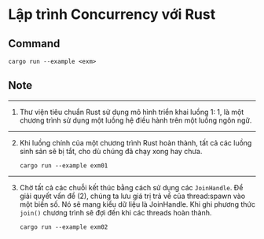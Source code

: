 # Lập trình Concurrency với Rust
## Command
```cargo run --example <exm>```
## Note
---
1. Thư viện tiêu chuẩn Rust sử dụng mô hình triển khai luồng 1: 1, là một chương trình sử dụng một luồng hệ điều hành trên một luồng ngôn ngữ.
---
2. Khi luồng chính của một chương trình Rust hoàn thành, tất cả các luồng sinh sản sẽ bị tắt, cho dù chúng đã chạy xong hay chưa.

    ```cargo run --example exm01```
---
3. Chờ tất cả các chuỗi kết thúc bằng cách sử dụng các `JoinHandle`. Để giải quyết vấn đề (2), chúng ta lưu giá trị trả về của thread:spawn vào một biến số. Nó sẽ mang kiểu dữ liệu là JoinHandle. Khi ghi phương thức `join()` chương trình sẽ đợi đến khi các threads hoàn thành.

   ```cargo run --example exm02```